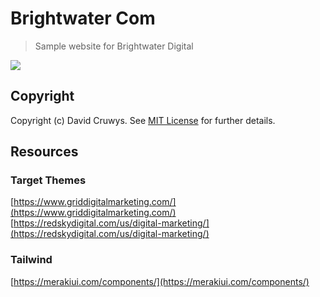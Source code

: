 # Brightwater Com

> Sample website for Brightwater Digital

![](./screenshot.png)

## Copyright

Copyright (c) David Cruwys. See [MIT License](LICENSE.txt) for further details.


## Resources

### Target Themes

[https://www.griddigitalmarketing.com/](https://www.griddigitalmarketing.com/)
[https://redskydigital.com/us/digital-marketing/](https://redskydigital.com/us/digital-marketing/)

### Tailwind

[https://merakiui.com/components/](https://merakiui.com/components/)
